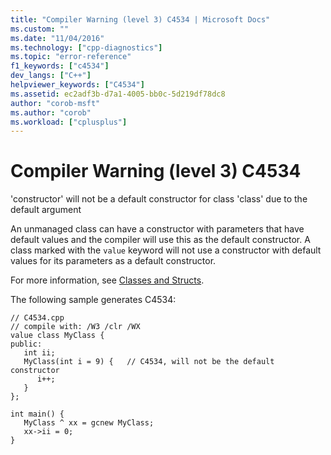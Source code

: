 ```yaml
---
title: "Compiler Warning (level 3) C4534 | Microsoft Docs"
ms.custom: ""
ms.date: "11/04/2016"
ms.technology: ["cpp-diagnostics"]
ms.topic: "error-reference"
f1_keywords: ["c4534"]
dev_langs: ["C++"]
helpviewer_keywords: ["C4534"]
ms.assetid: ec2adf3b-d7a1-4005-bb0c-5d219df78dc8
author: "corob-msft"
ms.author: "corob"
ms.workload: ["cplusplus"]
---
```

# Compiler Warning (level 3) C4534
'constructor' will not be a default constructor for class 'class' due to the default argument  
  
 An unmanaged class can have a constructor with parameters that have default values and the compiler will use this as the default constructor. A class marked with the `value` keyword will not use a constructor with default values for its parameters as a default constructor.  
  
 For more information, see [Classes and Structs](../../windows/classes-and-structs-cpp-component-extensions.md).  
  
 The following sample generates C4534:  
  
```  
// C4534.cpp  
// compile with: /W3 /clr /WX  
value class MyClass {  
public:  
   int ii;  
   MyClass(int i = 9) {   // C4534, will not be the default constructor  
      i++;  
   }  
};  
  
int main() {  
   MyClass ^ xx = gcnew MyClass;  
   xx->ii = 0;  
}  
```